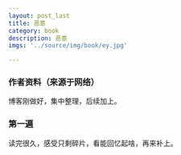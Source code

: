 ```yaml
---
layout: post_last
title: 恶意
category: book
description: 恶意
imgs: '../source/img/book/ey.jpg'

---
```

### 作者资料（来源于网络）

博客刚做好，集中整理，后续加上。

### 第一遍

读完很久，感受只剩碎片，看能回忆起啥，再来补上。
 